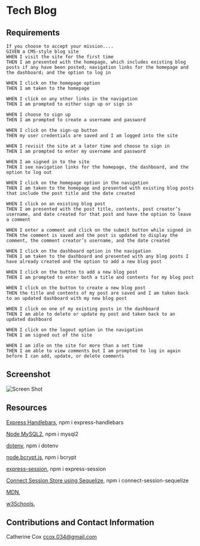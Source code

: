 # Tech Blog

## Requirements

<!-- ----------------------- -->

```
If you choose to accept your mission....
GIVEN a CMS-style blog site
WHEN I visit the site for the first time
THEN I am presented with the homepage, which includes existing blog posts if any have been posted; navigation links for the homepage and the dashboard; and the option to log in

WHEN I click on the homepage option
THEN I am taken to the homepage

WHEN I click on any other links in the navigation
THEN I am prompted to either sign up or sign in

WHEN I choose to sign up
THEN I am prompted to create a username and password

WHEN I click on the sign-up button
THEN my user credentials are saved and I am logged into the site

WHEN I revisit the site at a later time and choose to sign in
THEN I am prompted to enter my username and password

WHEN I am signed in to the site
THEN I see navigation links for the homepage, the dashboard, and the option to log out

WHEN I click on the homepage option in the navigation
THEN I am taken to the homepage and presented with existing blog posts that include the post title and the date created

WHEN I click on an existing blog post
THEN I am presented with the post title, contents, post creator’s username, and date created for that post and have the option to leave a comment

WHEN I enter a comment and click on the submit button while signed in
THEN the comment is saved and the post is updated to display the comment, the comment creator’s username, and the date created

WHEN I click on the dashboard option in the navigation
THEN I am taken to the dashboard and presented with any blog posts I have already created and the option to add a new blog post

WHEN I click on the button to add a new blog post
THEN I am prompted to enter both a title and contents for my blog post

WHEN I click on the button to create a new blog post
THEN the title and contents of my post are saved and I am taken back to an updated dashboard with my new blog post

WHEN I click on one of my existing posts in the dashboard
THEN I am able to delete or update my post and taken back to an updated dashboard

WHEN I click on the logout option in the navigation
THEN I am signed out of the site

WHEN I am idle on the site for more than a set time
THEN I am able to view comments but I am prompted to log in again before I can add, update, or delete comments
```

## Screenshot

<!-- ----------------------- -->

![Screen Shot]()

## Resources

<!-- ----------------------- -->

[Express Handlebars](https://www.npmjs.com/package/express-handlebars),
npm i express-handlebars

[Node MySQL2](https://www.npmjs.com/package/mysql2),
npm i mysql2

[dotenv](https://www.npmjs.com/package/dotenv),
npm i dotenv

[node.bcrypt.js](https://www.npmjs.com/package/bcrypt),
npm i bcrypt

[express-session](https://www.npmjs.com/package/express-session),
npm i express-session

[Connect Session Store using Sequelize](https://www.npmjs.com/package/connect-session-sequelize),
npm i connect-session-sequelize

<!-- [Inquierer.js](https://www.npmjs.com/package/inquirer),
npm i inquirer -->

[MDN](),

[w3Schools](),

## Contributions and Contact Information

<!-- ----------------------- -->

Catherine Cox
ccox.034@gmail.com
